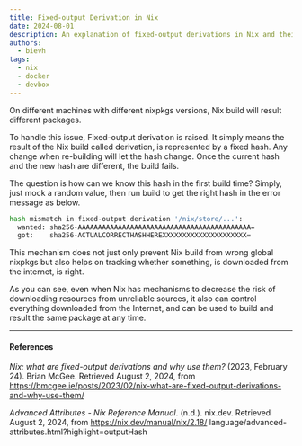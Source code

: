 ```yaml
---
title: Fixed-output Derivation in Nix
date: 2024-08-01
description: An explanation of fixed-output derivations in Nix and their role in ensuring reproducible builds
authors:
  - bievh
tags:
  - nix
  - docker
  - devbox
---
```


On different machines with different nixpkgs versions, Nix build will result different packages.

To handle this issue, Fixed-output derivation is raised. It simply means the result of the Nix build called derivation, is represented by a fixed hash. Any change when re-building will let the hash change. Once the current hash and the new hash are different, the build fails.

The question is how can we know this hash in the first build time? Simply, just mock a random value, then run build to get the right hash in the error message as below.

```bash
hash mismatch in fixed-output derivation '/nix/store/...':
  wanted: sha256-AAAAAAAAAAAAAAAAAAAAAAAAAAAAAAAAAAAAAAAAAAA=
  got:    sha256-ACTUALCORRECTHASHHEREXXXXXXXXXXXXXXXXXXXXX=
```

This mechanism does not just only prevent Nix build from wrong global nixpkgs but also helps on tracking whether something, is
downloaded from the internet, is right.

As you can see, even when Nix has mechanisms to decrease the risk of downloading resources from unreliable sources, it also can
control everything downloaded from the Internet, and can be used to build and result the same package at any time.

---

#### References

_Nix: what are fixed-output derivations and why use them?_ (2023, February 24). Brian McGee. Retrieved August 2, 2024, from
https://bmcgee.ie/posts/2023/02/nix-what-are-fixed-output-derivations-and-why-use-them/

_Advanced Attributes - Nix Reference Manual_. (n.d.). nix.dev. Retrieved August 2, 2024, from https://nix.dev/manual/nix/2.18/
language/advanced-attributes.html?highlight=outputHash
